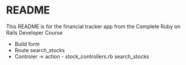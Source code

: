 # README

This README is for the financial tracker app from the Complete Ruby on Rails Developer Course

- Build form
- Route search_stocks
- Controler -> action - stock_controllers.rb search_stocks 
